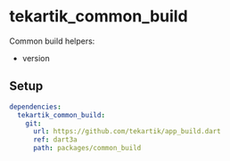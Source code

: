 # tekartik_common_build

Common build helpers:
- version

## Setup

```yaml
dependencies:
  tekartik_common_build:
    git:
      url: https://github.com/tekartik/app_build.dart
      ref: dart3a
      path: packages/common_build
```